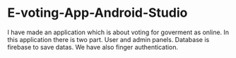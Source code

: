 # E-voting-App-Android-Studio
I have made an application which is about voting for goverment as online.
In this application there is two part. User and admin panels.
Database is firebase to save datas.
We have also finger authentication.
